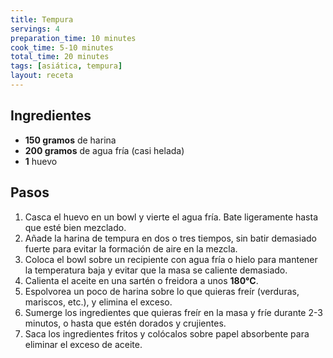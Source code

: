 ```yaml
---
title: Tempura
servings: 4
preparation_time: 10 minutes
cook_time: 5-10 minutes
total_time: 20 minutes
tags: [asiática, tempura]
layout: receta
---
```


## Ingredientes

- **150 gramos** de harina
- **200 gramos** de agua fría (casi helada)
- **1** huevo

## Pasos

1. Casca el huevo en un bowl y vierte el agua fría. Bate ligeramente hasta que esté bien mezclado.
2. Añade la harina de tempura en dos o tres tiempos, sin batir demasiado fuerte para evitar la formación de aire en la mezcla.
3. Coloca el bowl sobre un recipiente con agua fría o hielo para mantener la temperatura baja y evitar que la masa se caliente demasiado.
4. Calienta el aceite en una sartén o freidora a unos **180°C**.
5. Espolvorea un poco de harina sobre lo que quieras freír (verduras, mariscos, etc.), y elimina el exceso.
6. Sumerge los ingredientes que quieras freír en la masa y fríe durante 2-3 minutos, o hasta que estén dorados y crujientes.
7. Saca los ingredientes fritos y colócalos sobre papel absorbente para eliminar el exceso de aceite.
